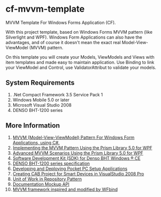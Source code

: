 # cf-mvvm-template
MVVM Template For Windows Forms Application (CF).

With this project template, based on Windows Forms MVVM pattern (like Silverlight and WPF). Windows Form Applications can also have the advantages, and of course it doesn't mean the exact real Model-View-ViewModel (MVVM) pattern.

On this template you will create your Models, ViewModels and Views with item templates and made easy to maintain application. Use Binding to link your ViewModel and Control, use ValidatorAttribut to validate your models.

## System Requirements
1. .Net Compact Framework 3.5 Service Pack 1
2. Windows Mobile 5.0 or later
3. Microsoft Visual Studio 2008
4. DENSO BHT-1200 series

## More Information
1. [MVVM (Model-View-ViewModel) Pattern For Windows Form Applications, using C#.](https://www.codeproject.com/Articles/364485/MVVM-Model-View-ViewModel-Patte)
2. [Implementing the MVVM Pattern Using the Prism Library 5.0 for WPF](https://docs.microsoft.com/en-us/previous-versions/msp-n-p/gg405484(v%3dpandp.40))
3. [Advanced MVVM Scenarios Using the Prism Library 5.0 for WPF](https://docs.microsoft.com/en-us/previous-versions/msp-n-p/gg405494(v%3dpandp.40))
4. [Software Development Kit (SDK) for Denso BHT Windows ® CE](https://www.denso-wave.com/en/adcd/download/category/sampleprogram/bht_win/)
5. [DENSO BHT-1200 series specification](http://static6.arrow.com/aropdfconversion/32c62d5e88ffd8b0cd41158c632c4a0a85233e0a/attachmentfilenameutf-8bht-1200_e2.pdf)
6. [Developing and Deploying Pocket PC Setup Applications](https://www.codeproject.com/Articles/5905/Developing-and-Deploying-Pocket-PC-Setup-Applicati)
7. [Creating CAB Project for Smart Devices in VisualStudio 2008 Pro](https://www.youtube.com/watch?v=1Znaa0ctbow)
8. [Unit of Work in Repository Pattern](https://www.c-sharpcorner.com/UploadFile/b1df45/unit-of-work-in-repository-pattern/)
9. [Documentation Mockup API](https://documenter.getpostman.com/view/5740021/RznJod7k)
10. [MVVM framework inspired and modified by WFbind](https://github.com/mareklinka/WFBind/tree/master/WFbind/WFbind)
